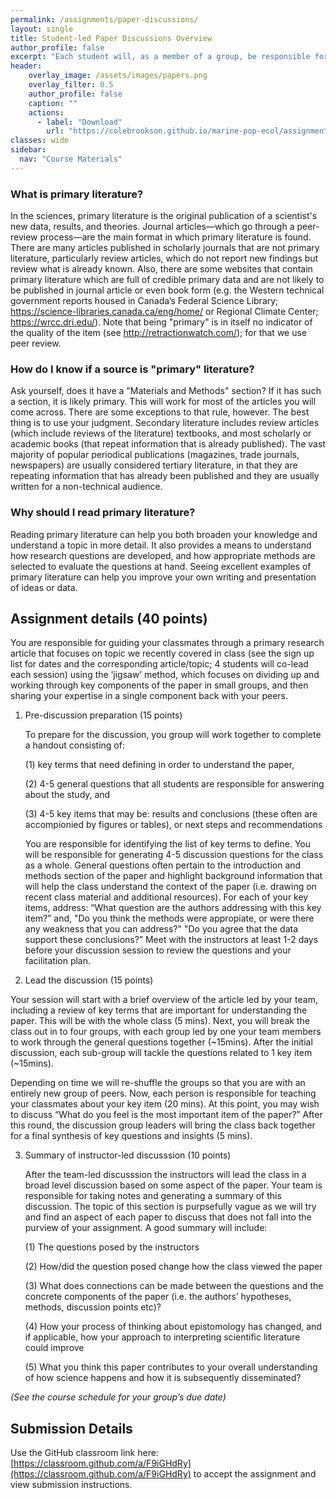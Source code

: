 ```yaml
---
permalink: /assignments/paper-discussions/
layout: single
title: Student-led Paper Discussions Overview
author_profile: false
excerpt: "Each student will, as a member of a group, be responsible for a deep reading and leading the discussion of one paper at some point in the course"
header:
    overlay_image: /assets/images/papers.png
    overlay_filter: 0.5
    author_profile: false
    caption: ""
    actions:
      - label: "Download"
        url: "https://colebrookson.github.io/marine-pop-ecol/assignments/paper-discussions.pdf"
classes: wide
sidebar:
  nav: "Course Materials"
---
```


### What is primary literature?  

In the sciences, primary literature is the original publication of a scientist's new data, results, and theories. Journal articles—which go through a peer-review process—are the main format in which primary literature is found. There are many articles published in scholarly journals that are not primary literature, particularly review articles, which do not report new findings but review what is already known. Also, there are some websites that contain primary literature which are full of credible primary data and are not likely to be published in journal article or even book form (e.g. the Western technical government reports housed in Canada’s Federal Science Library; https://science-libraries.canada.ca/eng/home/ or Regional Climate Center; https://wrcc.dri.edu/). Note that being "primary" is in itself no indicator of the quality of the item (see http://retractionwatch.com/); for that we use peer review.

### How do I know if a source is "primary" literature?

Ask yourself, does it have a "Materials and Methods" section?  If it has such a section, it is likely primary. This will work for most of the articles you will come across.  There are some exceptions to that rule, however. The best thing is to use your judgment.  Secondary literature includes review articles (which include reviews of the literature) textbooks, and most scholarly or academic books (that repeat information that is already published).  The vast majority of popular periodical publications (magazines, trade journals, newspapers) are usually considered tertiary literature, in that they are repeating information that has already been published and they are usually written for a non-technical audience.

### Why should I read primary literature? 

Reading primary literature can help you both broaden your knowledge and understand a topic in more detail. It also provides a means to understand how research questions are developed, and how appropriate methods are selected to evaluate the questions at hand. Seeing excellent examples of primary literature can help you improve your own writing and presentation of ideas or data. 

## Assignment details (40 points)

You are responsible for guiding your classmates through a primary research article that focuses on topic we recently covered in class (see the sign up list for dates and the corresponding article/topic; 4 students will co-lead each session) using the ‘jigsaw’ method, which focuses on dividing up and working through key components of the paper in small groups, and then sharing your expertise in a single component back with your peers.

1. Pre-discussion preparation (15 points)

    To prepare for the discussion, you group will work together to complete a handout consisting of: 

    (1) key terms that need defining in order to understand the paper, 
    
    (2) 4-5 general questions that all students are responsible for answering about the study, and 
    
    (3) 4-5 key items that may be: results and conclusions (these often are accompionied by figures or tables), or next steps and recommendations

    You are responsible for identifying the list of key terms to define. You will be responsible for generating 4-5 discussion questions for the class as a whole. General questions often pertain to the introduction and methods section of the paper and highlight background information that will help the class understand the context of the paper (i.e. drawing on recent class material and additional resources). For each of your key items, address: “What question are the authors addressing with this key item?” and, "Do you think the methods were appropiate, or were there any weakness that you can address?" "Do you agree that the data support these conclusions?” Meet with the instructors at least 1-2 days before your discussion session to review the questions and your facilitation plan. 
2. Lead the discussion (15 points)

Your session will start with a brief overview of the article led by your team, including a review of key terms that are important for understanding the paper. This will be with the whole class (5 mins). Next, you will break the class out in to four groups, with each group led by one your team members to work through the general questions together (~15mins). After the initial discussion, each sub-group will tackle the questions related to 1 key item (~15mins). 

Depending on time we will re-shuffle the groups so that you are with an entirely new group of peers. Now, each person is responsible for teaching your classmates about your key item (20 mins). At this point, you may wish to discuss “What do you feel is the most important item of the paper?”  After this round, the discussion group leaders will bring the class back together for a final synthesis of key questions and insights (5 mins). 

3. Summary of instructor-led discusssion (10 points)

    After the team-led discusssion the instructors will lead the class in a broad level discussion based on some aspect of the paper. Your team is responsible for taking notes and generating a summary of this discussion. The topic of this section is purpsefully vague as we will try and find an aspect of each paper to discuss that does not fall into the purview of your assignment. 
    A good summary will include:

    (1) The questions posed by the instructors

    (2) How/did the question posed change how the class viewed the paper

    (3) What does connections can be made between the questions and the concrete components of the paper (i.e. the authors’ hypotheses, methods, discussion points etc)?
    
    (4) How your process of thinking about epistomology has changed, and if applicable, how your approach to interpreting scientific literature could improve
    
    (5) What you think this paper contributes to your overall understanding of how science happens and how it is subsequently disseminated?

*(See the course schedule for your group’s due date)*

## Submission Details

Use the GitHub classroom link here: [https://classroom.github.com/a/F9iGHdRy](https://classroom.github.com/a/F9iGHdRy) to accept the assignment and view submission instructions. 

